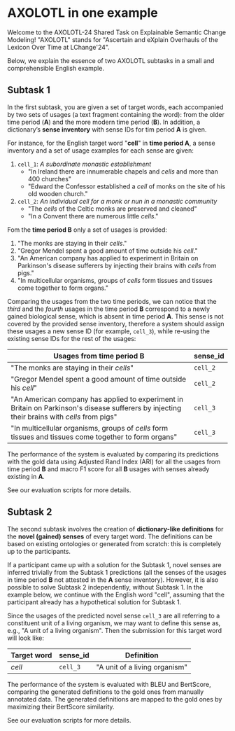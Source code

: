 # AXOLOTL in one example

Welcome to the AXOLOTL-24 Shared Task on Explainable Semantic Change Modeling! 
"AXOLOTL" stands for "Ascertain and eXplain Overhauls of the Lexicon Over Time at LChange'24".

Below, we explain the essence of two AXOLOTL subtasks in a small and comprehensible English example.

## Subtask 1
In the first subtask, you are given a set of target words, each accompanied by two sets of usages (a text fragment containing the word): from the older time period (**A**) and the more modern time period (**B**). 
In addition, a dictionary’s **sense inventory** with sense IDs for tim period **A** is given.

For instance, for the English target word "**cell**" in **time period A**, a sense inventory and a set of usage examples for each sense are given:

1. `cell_1`: _A subordinate monastic establishment_ 
   - "In Ireland there are innumerable chapels and _cells_ and more than 400 churches" 
   - "Edward the Confessor established a _cell_ of monks on the site of his old wooden church." 
2. `cell_2`: _An individual cell for a monk or nun in a monastic community_ 
   - "The _cells_ of the Celtic monks are preserved and cleaned"
   - "In a Convent there are numerous little _cells_." 

Fom the **time period B** only a set of usages is provided:

1. "The monks are staying in their _cells_."
2. "Gregor Mendel spent a good amount of time outside his _cell_."
3. "An American company has applied to experiment in Britain on Parkinson's disease sufferers by injecting their brains with _cells_ from pigs."
4. "In multicellular organisms, groups of _cells_ form tissues and tissues come together to form organs."

Comparing the usages from the two time periods, we can notice that the _third_ and the _fourth_ usages in the time period **B**  correspond to a newly gained biological sense, which is absent in time period **A**. This sense is not covered by the provided sense inventory, therefore a system should assign these usages a new sense ID (for example, `cell_3`), while re-using the existing sense IDs for the rest of the usages:

| **Usages from time period B**                                                                                                                | **sense_id** |
|----------------------------------------------------------------------------------------------------------------------------------------------|--------------|
| "The monks are staying in their _cells_"                                                                                                     | `cell_2`     |
| "Gregor Mendel spent a good amount of time outside his _cell_"                                                                               | `cell_2`     |
| "An American company has applied to experiment in Britain on Parkinson's disease sufferers by injecting their brains with _cells_ from pigs" | `cell_3`     |
| "In multicellular organisms, groups of _cells_ form tissues and tissues come together to form organs"                                        | `cell_3`     |

The performance of the system is evaluated by comparing its predictions with the gold data using Adjusted Rand Index (ARI) for all the usages from time period **B** and macro F1 score for all **B** usages with senses already existing in **A**.

See our evaluation scripts for more details.

## Subtask 2
The second subtask involves the creation of **dictionary-like definitions** for the **novel (gained) senses** of every target word.
The definitions can be based on existing ontologies or generated from scratch: this is completely up to the participants. 

If a participant came up with a solution for the Subtask 1, novel senses are inferred trivially from the Subtask 1 predictions (all the senses of the usages in time period **B** not attested in the **A** sense inventory). However, it is also possible to solve Subtask 2 independently, without Subtask 1. In the example below, we continue with the English word "cell", assuming that the participant already has a hypothetical solution for Subtask 1.

Since the usages of the predicted novel sense `cell_3` are all referring to a constituent unit of a living organism, we may want to define this sense as, e.g., "A unit of a living organism". Then the submission for this target word will look like: 

| **Target word** | **sense_id** | **Definition**                  |
|-------------|----------|-----------------------------|
| _cell_        | `cell_3`   | "A unit of a living organism" |

The performance of the system is evaluated with BLEU and BertScore, comparing the generated definitions to the gold ones from manually annotated data.
The generated definitions are mapped to the gold ones by maximizing their BertScore similarity.

See our evaluation scripts for more details.

